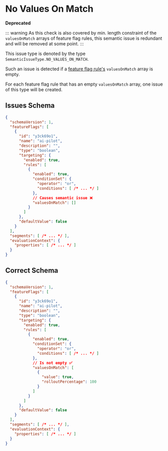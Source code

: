 # No Values On Match

**Deprecated**

::: warning
As this check is also covered by min. length constraint
of the `valuesOnMatch` arrays of feature flag rules, this semantic issue
is redundant and will be removed at some point.
:::

This issue type is denoted by the type `SemanticIssueType.NO_VALUES_ON_MATCH`.

Such an issue is detected if a [feature flag rule's](../schema/feature-flag-rule/index.md) `valuesOnMatch`
array is empty.

For each feature flag rule that has an empty `valuesOnMatch` array, one issue of this type will be created.

## Issues Schema

```json
{
  "schemaVersion": 1,
  "featureFlags": [
    {
      "id": "y3ck69o1",
      "name": "ai-pilot",
      "description": "",
      "type": "boolean",
      "targeting": {
        "enabled": true,
        "rules": [
          {
            "enabled": true,
            "conditionSet": {
              "operator": "or",
              "conditions": [ /* ... */ ]
            },
            // Causes semantic issue ❌
            "valuesOnMatch": []
          }
        ]
      },
      "defaultValue": false
    }
  ],
  "segments": [ /* ... */ ],
  "evaluationContext": {
    "properties": [ /* ... */ ]
  }
}
```

## Correct Schema

```json
{
  "schemaVersion": 1,
  "featureFlags": [
    {
      "id": "y3ck69o1",
      "name": "ai-pilot",
      "description": "",
      "type": "boolean",
      "targeting": {
        "enabled": true,
        "rules": [
          {
            "enabled": true,
            "conditionSet": {
              "operator": "or",
              "conditions": [ /* ... */ ]
            },
            // Is not empty ✅
            "valuesOnMatch": [
              {
                "value": true,
                "rolloutPercentage": 100
              }
            ]
          }
        ]
      },
      "defaultValue": false
    }
  ],
  "segments": [ /* ... */ ],
  "evaluationContext": {
    "properties": [ /* ... */ ]
  }
}
```

